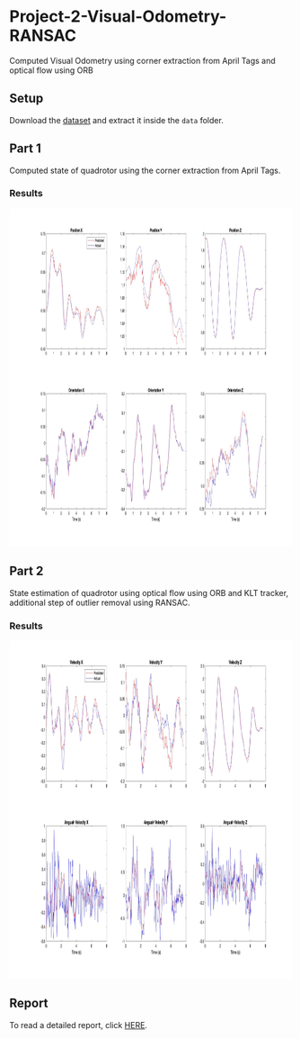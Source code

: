 # Project-2-Visual-Odometry-RANSAC
Computed Visual Odometry using corner extraction from April Tags and optical flow using ORB

## Setup
Download the [dataset](https://drive.google.com/uc?export=download&id=1E4hZgXFX26_bNPdbL-qJ78qFxaB-J3-q) and extract it inside the `data` folder.
## Part 1
Computed state of quadrotor using the corner extraction from April Tags.

### Results
<p align = 'center'><img src ='assets/corner_extraction.jpg' width="1000" height="600" ></p> 

## Part 2
State estimation of quadrotor using optical flow using ORB and KLT tracker, additional step of outlier removal using RANSAC.

### Results
<p align = 'center'><img src ='assets/optical_flow_RANSAC.jpg' width="1000" height="600" ></p> 

## Report
To read a detailed report, click [HERE](assets/Report.pdf).
